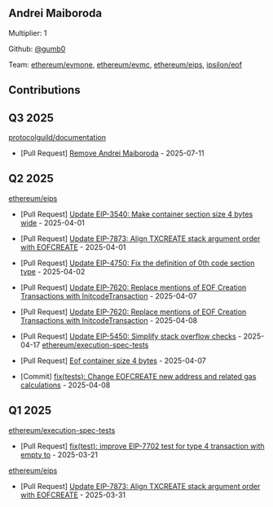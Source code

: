 
## Andrei Maiboroda
Multiplier: 1

Github: [@gumb0](https://github.com/gumb0)

Team: [ethereum/evmone](https://github.com/ethereum/evmone/pulls?q=author%3Agumb0+), [ethereum/evmc](https://github.com/ethereum/evmc/pulls?q=author%3Agumb0+), [ethereum/eips](https://github.com/ethereum/EIPs/pulls?q=author%3Agumb0+), [ipsilon/eof](https://github.com/ipsilon/eof/pulls?q=author%3Agumb0+)

## Contributions

## Q3 2025


[protocolguild/documentation](https://github.com/protocolguild/documentation)
* [Pull Request] [Remove Andrei Maiboroda](https://github.com/protocolguild/documentation/pull/377) - 2025-07-11
## Q2 2025


[ethereum/eips](https://github.com/ethereum/eips)
* [Pull Request] [Update EIP-3540: Make container section size 4 bytes wide](https://github.com/ethereum/EIPs/pull/9581) - 2025-04-01
* [Pull Request] [Update EIP-7873: Align TXCREATE stack argument order with EOFCREATE](https://github.com/ethereum/EIPs/pull/9569) - 2025-04-01
* [Pull Request] [Update EIP-4750: Fix the definition of 0th code section type](https://github.com/ethereum/EIPs/pull/9584) - 2025-04-02
* [Pull Request] [Update EIP-7620: Replace mentions of EOF Creation Transactions with InitcodeTransaction](https://github.com/ethereum/EIPs/pull/9607) - 2025-04-07

* [Pull Request] [Update EIP-7620: Replace mentions of EOF Creation Transactions with InitcodeTransaction](https://github.com/ethereum/EIPs/pull/9607) - 2025-04-08
* [Pull Request] [Update EIP-5450: Simplify stack overflow checks](https://github.com/ethereum/EIPs/pull/9656) - 2025-04-17
[ethereum/execution-spec-tests](https://github.com/ethereum/execution-spec-tests)
* [Pull Request] [Eof container size 4 bytes](https://github.com/ethereum/execution-spec-tests/pull/1403) - 2025-04-07
* [Commit] [fix(tests): Change EOFCREATE new address and related gas calculations](https://github.com/ethereum/execution-spec-tests/commit/8e74d4949923643212360071e71f8f950cbcf8f4) - 2025-04-08
## Q1 2025

[ethereum/execution-spec-tests](https://github.com/ethereum/execution-spec-tests)
* [Pull Request] [fix(test): improve EIP-7702 test for type 4 transaction with empty to](https://github.com/ethereum/execution-spec-tests/pull/1337) - 2025-03-21

[ethereum/eips](https://github.com/ethereum/eips)
* [Pull Request] [Update EIP-7873: Align TXCREATE stack argument order with EOFCREATE](https://github.com/ethereum/EIPs/pull/9569) - 2025-03-31
